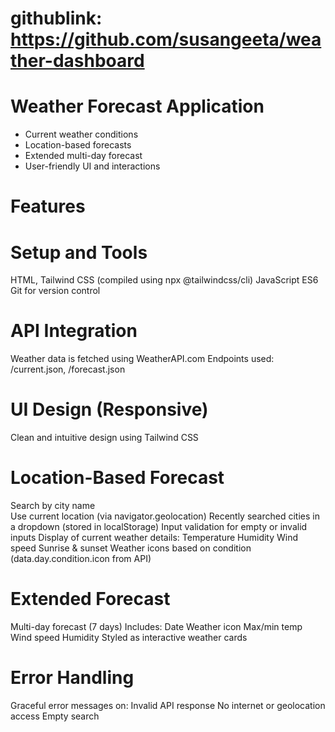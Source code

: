 # githublink: https://github.com/susangeeta/weather-dashboard

# Weather Forecast Application

- Current weather conditions
- Location-based forecasts
- Extended multi-day forecast
- User-friendly UI and interactions

# Features

# Setup and Tools

HTML, Tailwind CSS (compiled using npx @tailwindcss/cli)
JavaScript ES6
Git for version control

# API Integration

Weather data is fetched using WeatherAPI.com
Endpoints used: /current.json, /forecast.json

# UI Design (Responsive)

Clean and intuitive design using Tailwind CSS

# Location-Based Forecast

Search by city name  
 Use current location (via navigator.geolocation)
Recently searched cities in a dropdown (stored in localStorage)
Input validation for empty or invalid inputs
Display of current weather details:
Temperature
Humidity
Wind speed
Sunrise & sunset
Weather icons based on condition (data.day.condition.icon from API)

# Extended Forecast

Multi-day forecast (7 days)
Includes:
Date
Weather icon
Max/min temp
Wind speed
Humidity
Styled as interactive weather cards

# Error Handling

Graceful error messages on:
Invalid API response
No internet or geolocation access
Empty search

